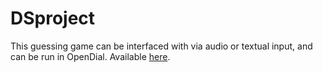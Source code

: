 # DSproject
This guessing game can be interfaced with via audio or textual input, and can be run in OpenDial. Available [here](http://www.opendial-toolkit.net/).
